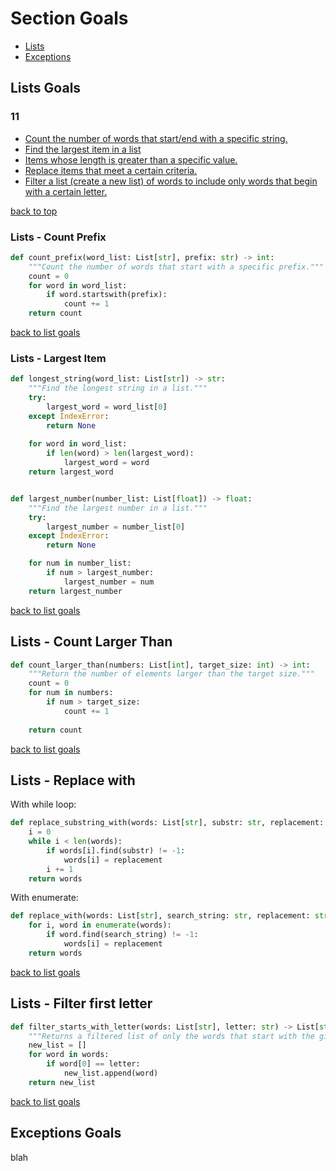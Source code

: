 # Section Goals
- [Lists](#lists-goals)
- [Exceptions](#exceptions-goals)

## Lists Goals
### 11
- [Count the number of words that start/end with a specific string.](#lists---count-prefix)
- [Find the largest item in a list](#lists---largest-item)
- [Items whose length is greater than a specific value.](#lists---count-larger-than)
- [Replace items that meet a certain criteria.](#lists---replace-with)
- [Filter a list (create a new list) of words to include only words that begin with a certain letter.](#lists---filter-first-letter)

[back to top](#section-goals)

### Lists - Count Prefix
```python
def count_prefix(word_list: List[str], prefix: str) -> int:
    """Count the number of words that start with a specific prefix."""
    count = 0
    for word in word_list:
        if word.startswith(prefix):
            count += 1
    return count
```
[back to list goals](#lists-goals)

### Lists - Largest Item
```python
def longest_string(word_list: List[str]) -> str:
    """Find the longest string in a list."""
    try:
        largest_word = word_list[0]
    except IndexError:
        return None
    
    for word in word_list:
        if len(word) > len(largest_word):
            largest_word = word
    return largest_word


def largest_number(number_list: List[float]) -> float:
    """Find the largest number in a list."""
    try:
        largest_number = number_list[0]
    except IndexError:
        return None

    for num in number_list:
        if num > largest_number:
            largest_number = num
    return largest_number
```
[back to list goals](#lists-goals)

## Lists - Count Larger Than
```python
def count_larger_than(numbers: List[int], target_size: int) -> int:
    """Return the number of elements larger than the target size."""
    count = 0
    for num in numbers:
        if num > target_size:
            count += 1
    
    return count
```
[back to list goals](#lists-goals)

## Lists - Replace with
With while loop:
```python
def replace_substring_with(words: List[str], substr: str, replacement: str) -> List[str]:
    i = 0
    while i < len(words):
        if words[i].find(substr) != -1:
            words[i] = replacement
        i += 1
    return words
```
With enumerate:
```python
def replace_with(words: List[str], search_string: str, replacement: str) -> List[str]:
    for i, word in enumerate(words):
        if word.find(search_string) != -1:
            words[i] = replacement
    return words
```
[back to list goals](#lists-goals)

## Lists - Filter first letter
```python
def filter_starts_with_letter(words: List[str], letter: str) -> List[str]:
    """Returns a filtered list of only the words that start with the given letter."""
    new_list = []
    for word in words:
        if word[0] == letter:
            new_list.append(word)
    return new_list
```
[back to list goals](#lists-goals)

## Exceptions Goals
blah
